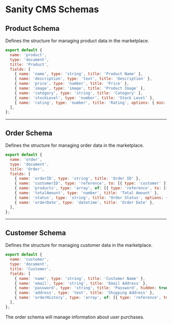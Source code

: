 # Sanity CMS Schemas

## Product Schema
Defines the structure for managing product data in the marketplace.
```javascript
export default {
  name: 'product',
  type: 'document',
  title: 'Product',
  fields: [
    { name: 'name', type: 'string', title: 'Product Name' },
    { name: 'description', type: 'text', title: 'Description' },
    { name: 'price', type: 'number', title: 'Price' },
    { name: 'image', type: 'image', title: 'Product Image' },
    { name: 'category', type: 'string', title: 'Category' },
    { name: 'stockLevel', type: 'number', title: 'Stock Level' },
    { name: 'rating', type: 'number', title: 'Rating', options: { min: 0, max: 5 } },
  ],
};
```

---

## Order Schema
Defines the structure for managing order data in the marketplace.
```javascript
export default {
  name: 'order',
  type: 'document',
  title: 'Order',
  fields: [
    { name: 'orderID', type: 'string', title: 'Order ID' },
    { name: 'customerID', type: 'reference', to: [{ type: 'customer' }], title: 'Customer' },
    { name: 'products', type: 'array', of: [{ type: 'reference', to: [{ type: 'product' }] }], title: 'Products' },
    { name: 'totalAmount', type: 'number', title: 'Total Amount' },
    { name: 'status', type: 'string', title: 'Order Status', options: { list: ['Pending', 'Shipped', 'Completed', 'Cancelled'] } },
    { name: 'orderDate', type: 'datetime', title: 'Order Date' },
  ],
};
```

---

## Customer Schema
Defines the structure for managing customer data in the marketplace.
```javascript
export default {
  name: 'customer',
  type: 'document',
  title: 'Customer',
  fields: [
    { name: 'name', type: 'string', title: 'Customer Name' },
    { name: 'email', type: 'string', title: 'Email Address' },
    { name: 'password', type: 'string', title: 'Password', hidden: true },
    { name: 'address', type: 'text', title: 'Shipping Address' },
    { name: 'orderHistory', type: 'array', of: [{ type: 'reference', to: [{ type: 'order' }] }], title: 'Order History' },
  ],
};
```

The order schema will manage information about user purchases.

